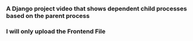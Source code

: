 ### A Django project video that shows dependent child processes based on the parent process
### I will only upload the Frontend File
